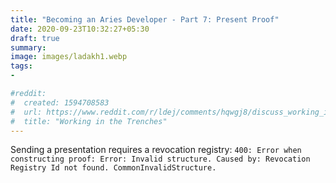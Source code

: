 ```yaml
---
title: "Becoming an Aries Developer - Part 7: Present Proof"
date: 2020-09-23T10:32:27+05:30
draft: true
summary:
image: images/ladakh1.webp
tags:
- 

#reddit:
#  created: 1594708583 
#  url: https://www.reddit.com/r/ldej/comments/hqwgj8/discuss_working_in_the_trenches/
#  title: "Working in the Trenches"
---
```


Sending a presentation requires a revocation registry:
`400: Error when constructing proof: Error: Invalid structure. Caused by: Revocation Registry Id not found. CommonInvalidStructure.`
